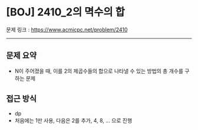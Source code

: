 # [BOJ] 2410_2의 멱수의 합

문제 링크 : https://www.acmicpc.net/problem/2410

--------------------
## 문제 요약
  - N이 주어졌을 때, 이를 2의 제곱수들의 합으로 나타낼 수 있는 방법의 총 개수를 구하는 문제

## 접근 방식
  - dp
  - 처음에는 1만 사용, 다음은 2를 추가, 4, 8, ... 으로 진행
